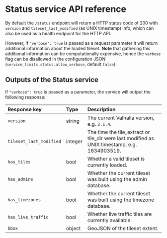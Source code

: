 # Status service API reference

By default the `/status` endpoint will return a HTTP status code of 200 with `version` and `tileset_last_modified` (as UNIX timestamp) info, which can also be used as a health endpoint for the HTTP API.

However, if `"verbose": true` is passed as a request parameter it will return additional information about the loaded tileset. **Note** that gathering this additional information can be computationally expensive, hence the `verbose` flag can be disallowed in the configuration JSON (`service_limits.status.allow_verbose`, default `false`).

## Outputs of the Status service

If `"verbose": true` is passed as a parameter, the service will output the following response:

| Response key       | Type    | Description  |
| :----------------- | :-----  | :----------- |
| `version`          | string  | The current Valhalla version, e.g. `3.1.4`. |
| `tileset_last_modified`      | integer | The time the tile_extract or tile_dir were last modified as UNIX timestamp, e.g. 1634903519. |
| `has_tiles`        | bool    | Whether a valid tileset is currently loaded. |
| `has_admins`       | bool    | Whether the current tileset was built using the admin database. |
| `has_timezones`    | bool    | Whether the current tileset was built using the timezone database. |
| `has_live_traffic` | bool    | Whether live traffic tiles are currently available. |
| `bbox`             | object  | GeoJSON of the tileset extent. |
